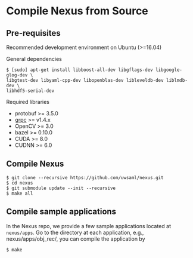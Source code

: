 Compile Nexus from Source
=========================

Pre-requisites
--------------

Recommended development environment on Ubuntu (>=16.04)

General dependencies
```
$ [sudo] apt-get install libboost-all-dev libgflags-dev libgoogle-glog-dev \
libgtest-dev libyaml-cpp-dev libopenblas-dev libleveldb-dev liblmdb-dev \
libhdf5-serial-dev
```

Required libraries
* protobuf >= 3.5.0
* [grpc](https://github.com/grpc/grpc/blob/master/INSTALL.md) >= v1.4.x
* OpenCV >= 3.0
* bazel >= 0.10.0
* CUDA >= 8.0
* CUDNN >= 6.0

Compile Nexus
-------------
```
$ git clone --recursive https://github.com/uwsaml/nexus.git
$ cd nexus
$ git submodule update --init --recursive
$ make all
```

Compile sample applications
---------------------------
In the Nexus repo, we provide a few sample applications located at `nexus/apps`.
Go to the directory at each application, e.g., nexus/apps/obj_rec/, you can
compile the application by
```
$ make
```
